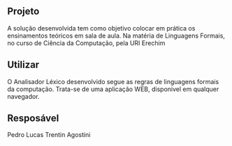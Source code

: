 ## Projeto
A solução desenvolvida tem como objetivo colocar em prática os ensinamentos teóricos em sala de aula. Na matéria de Linguagens Formais, no curso de Ciência da Computação, pela URI Erechim

## Utilizar
O Analisador Léxico desenvolvido segue as regras de linguagens formais da computação. Trata-se de uma aplicação WEB, disponivel em qualquer navegador.

## Resposável 
Pedro Lucas Trentin Agostini